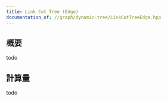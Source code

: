 ```yaml
---
title: Link Cut Tree (Edge)
documentation_of: //graph/dynamic-tree/LinkCutTreeEdge.hpp
---
```


## 概要

todo

## 計算量
todo